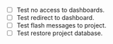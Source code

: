 - [ ] Test no access to dashboards.
- [ ] Test redirect to dashboard.
- [ ] Test flash messages to project.
- [ ] Test restore project database.
